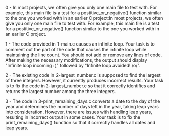 0 - In most projects, we often give you only one main file to test with. For example, this main file is a test for a postitive_or_negative() function similar to the one you worked with in an earlier C project:In most projects, we often give you only one main file to test with. For example, this main file is a test for a postitive_or_negative() function similar to the one you worked with in an earlier C project.

1 - The code provided in 1-main.c causes an infinite loop. Your task is to comment out the part of the code that causes the infinite loop while maintaining the line count. You should not add or remove any lines of code. After making the necessary modifications, the output should display "Infinite loop incoming :(" followed by "Infinite loop avoided! \o/".

2 - The existing code in 2-largest_number.c is supposed to find the largest of three integers. However, it currently produces incorrect results. Your task is to fix the code in 2-largest_number.c so that it correctly identifies and returns the largest number among the three integers.

3 - The code in 3-print_remaining_days.c converts a date to the day of the year and determines the number of days left in the year, taking leap years into consideration. However, there are issues with handling leap years, resulting in incorrect output in some cases. Your task is to fix the print_remaining_days() function so that it correctly handles all dates and leap years.
